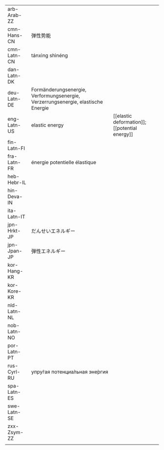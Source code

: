 | | | |
|-|-|-|
| arb-Arab-ZZ |  |  |
| cmn-Hans-CN | 弹性势能 |  |
| cmn-Latn-CN | tánxìng shìnéng |  |
| dan-Latn-DK |  |  |
| deu-Latn-DE | Formänderungsenergie, Verformungsenergie, Verzerrungsenergie, elastische Energie |  |
| eng-Latn-US | elastic energy | [[elastic deformation]]; [[potential energy]] |
| fin-Latn-FI |  |  |
| fra-Latn-FR | énergie potentielle élastique |  |
| heb-Hebr-IL |  |  |
| hin-Deva-IN |  |  |
| ita-Latn-IT |  |  |
| jpn-Hrkt-JP | だんせいエネルギー |  |
| jpn-Jpan-JP | 弾性エネルギー |  |
| kor-Hang-KR |  |  |
| kor-Kore-KR |  |  |
| nld-Latn-NL |  |  |
| nob-Latn-NO |  |  |
| por-Latn-PT |  |  |
| rus-Cyrl-RU | упру́гая потенциа́льная эне́ргия |  |
| spa-Latn-ES |  |  |
| swe-Latn-SE |  |  |
| zxx-Zsym-ZZ |  |  |
|  |  |  |